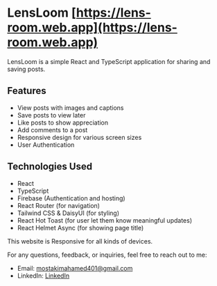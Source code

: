 # LensLoom [https://lens-room.web.app](https://lens-room.web.app)

LensLoom is a simple React and TypeScript application for sharing and saving posts.

## Features

- View posts with images and captions
- Save posts to view later
- Like posts to show appreciation
- Add comments to a post
- Responsive design for various screen sizes
- User Authentication

## Technologies Used

- React
- TypeScript
- Firebase (Authentication and hosting)
- React Router (for navigation)
- Tailwind CSS & DaisyUI (for styling)
- React Hot Toast (for user let them know meaningful updates)
- React Helmet Async (for showing page title)

This website is Responsive for all kinds of devices.

For any questions, feedback, or inquiries, feel free to reach out to me:

- Email: [mostakimahamed401@gmail.com](mailto:mostakimahamed401@gmail.com)
- LinkedIn: [LinkedIn](https://www.linkedin.com/in/mostakim-ahamed/)
